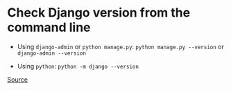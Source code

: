 # Check Django version from the command line

- Using `django-admin` or `python manage.py`: `python manage.py --version` or `django-admin --version`

- Using `python`: `python -m django --version`

[Source](https://www.codespeedy.com/check-the-version-of-django/)
